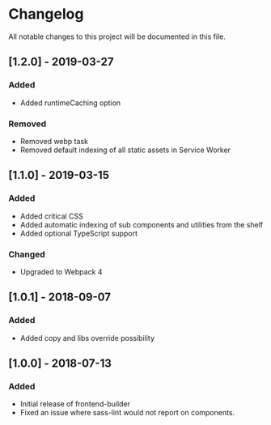 # Changelog
All notable changes to this project will be documented in this file.

## [1.2.0] - 2019-03-27
### Added
- Added runtimeCaching option

### Removed
- Removed webp task
- Removed default indexing of all static assets in Service Worker

## [1.1.0] - 2019-03-15
### Added
- Added critical CSS
- Added automatic indexing of sub components and utilities from the shelf
- Added optional TypeScript support

### Changed
- Upgraded to Webpack 4

## [1.0.1] - 2018-09-07
### Added
- Added copy and libs override possibility

## [1.0.0] - 2018-07-13
### Added
- Initial release of frontend-builder
- Fixed an issue where sass-lint would not report on components.
